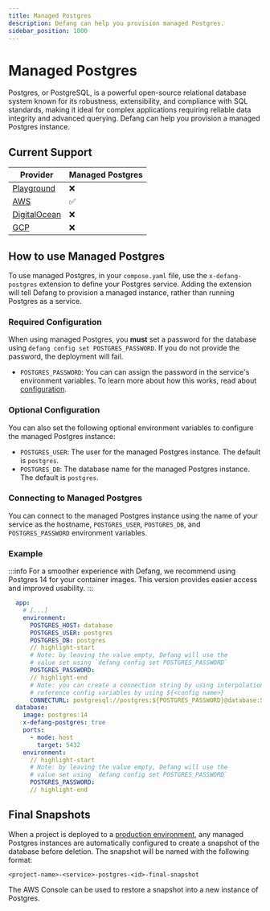 ```yaml
---
title: Managed Postgres
description: Defang can help you provision managed Postgres.
sidebar_position: 1000
---
```


# Managed Postgres

Postgres, or PostgreSQL, is a powerful open-source relational database system known for its robustness, extensibility, and compliance with SQL standards, making it ideal for complex applications requiring reliable data integrity and advanced querying. Defang can help you provision a managed Postgres instance.

## Current Support

| Provider | Managed Postgres |
| --- | --- |
| [Playground](/docs/providers/playground#managed-services) | ❌ |
| [AWS](/docs/providers/aws#managed-storage) | ✅ |
| [DigitalOcean](/docs/providers/digitalocean#future-improvements) | ❌ |
| [GCP](/docs/providers/gcp#future-improvements) | ❌ |

## How to use Managed Postgres

To use managed Postgres, in your `compose.yaml` file, use the `x-defang-postgres` extension to define your Postgres service. Adding the extension will tell Defang to provision a managed instance, rather than running Postgres as a service.

### Required Configuration

When using managed Postgres, you **must** set a password for the database using `defang config set POSTGRES_PASSWORD`. If you do not provide the password, the deployment will fail.

- `POSTGRES_PASSWORD`: You can can assign the password in the service's environment variables. To learn more about how this works, read about [configuration](../configuration.md).

### Optional Configuration

You can also set the following optional environment variables to configure the managed Postgres instance:

- `POSTGRES_USER`: The user for the managed Postgres instance. The default is `postgres`.
- `POSTGRES_DB`: The database name for the managed Postgres instance. The default is `postgres`.

### Connecting to Managed Postgres

You can connect to the managed Postgres instance using the name of your service as the hostname, `POSTGRES_USER`, `POSTGRES_DB`, and `POSTGRES_PASSWORD` environment variables.

### Example
:::info
For a smoother experience with Defang, we recommend using Postgres 14 for your container images. This version provides easier access and improved usability.
:::

```yaml
  app:
    # [...]
    environment:
      POSTGRES_HOST: database
      POSTGRES_USER: postgres
      POSTGRES_DB: postgres
      // highlight-start
      # Note: by leaving the value empty, Defang will use the
      # value set using `defang config set POSTGRES_PASSWORD`
      POSTGRES_PASSWORD:
      // highlight-end
      # Note: you can create a connection string by using interpolation,
      # reference config variables by using ${<config name>}
      CONNECTURL: postgresql://postgres:${POSTGRES_PASSWORD}@database:5432/postgres?sslmode=require
  database:
    image: postgres:14
    x-defang-postgres: true
    ports:
      - mode: host
        target: 5432
    environment:
      // highlight-start
      # Note: by leaving the value empty, Defang will use the
      # value set using `defang config set POSTGRES_PASSWORD`
      POSTGRES_PASSWORD:
      // highlight-end

```

## Final Snapshots

When a project is deployed to a [production environment](/docs/concepts/deployment-modes), any managed Postgres instances are automatically configured to create a snapshot of the database before deletion. The snapshot will be named with the following format:

`
<project-name>-<service>-postgres-<id>-final-snapshot
`

The AWS Console can be used to restore a snapshot into a new instance of Postgres.

<!-- 
### Major Version Updating of Engine

To update the database engine you can update the image to a later version in your Compose file and apply it via ```defang compose up --provider=aws```. In the example below, we change from Postgres 15 to 16.

Please note the upgrading will occur immediately and may result in the database being unavailable for some time.

```
database:
  image: postgres:15
```

to

```
database:
  image: postgres:16
``` -->
